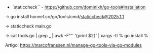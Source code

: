 - `staticcheck`` - https://github.com/dominikh/go-tools#installation

-> go install honnef.co/go/tools/cmd/staticcheck@2025.1.1

-> staticcheck main.go


-> cat tools.go | grep _ | awk -F'"' '{print $2}' | xargs -tI % go install %

Artigo: https://marcofranssen.nl/manage-go-tools-via-go-modules